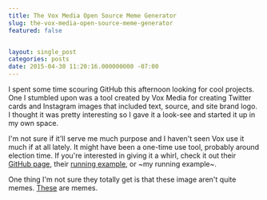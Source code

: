 ```yaml
---
title: The Vox Media Open Source Meme Generator
slug: the-vox-media-open-source-meme-generator
featured: false


layout: single_post
categories: posts
date: 2015-04-30 11:20:16.000000000 -07:00
---
```


I spent some time scouring GitHub this afternoon looking for cool projects. One I stumbled upon was a tool created by Vox Media for creating Twitter cards and Instagram images that included text, source, and site brand logo. I thought it was pretty interesting so I gave it a look-see and started it up in my own space.

I'm not sure if it'll serve me much purpose and I haven't seen Vox use it much if at all lately. It might have been a one-time use tool, probably around election time. If you're interested in giving it a whirl, check it out their [GitHub page](https://github.com/voxmedia/meme), their [running example](http://www.sbnation.com/a/meme), or ~my running example~.

One thing I'm not sure they totally get is that these image aren't quite memes. [These](http://knowyourmeme.com) are memes.

